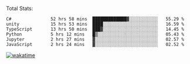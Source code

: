 Total Stats:
<!--START_SECTION:waka-->

```text
C#               52 hrs 58 mins  █████████████▓░░░░░░░░░░░   55.29 %
unity            15 hrs 53 mins  ████░░░░░░░░░░░░░░░░░░░░░   16.59 %
TypeScript       13 hrs 50 mins  ███▓░░░░░░░░░░░░░░░░░░░░░   14.45 %
Python           5 hrs 12 mins   █▒░░░░░░░░░░░░░░░░░░░░░░░   05.43 %
Jupyter          2 hrs 27 mins   ▓░░░░░░░░░░░░░░░░░░░░░░░░   02.57 %
JavaScript       2 hrs 24 mins   ▓░░░░░░░░░░░░░░░░░░░░░░░░   02.52 %
```

<!--END_SECTION:waka-->

[![wakatime](https://wakatime.com/badge/user/d6a1e036-2153-43d6-9604-0dce67457b7f.svg)](https://wakatime.com/@d6a1e036-2153-43d6-9604-0dce67457b7f)
